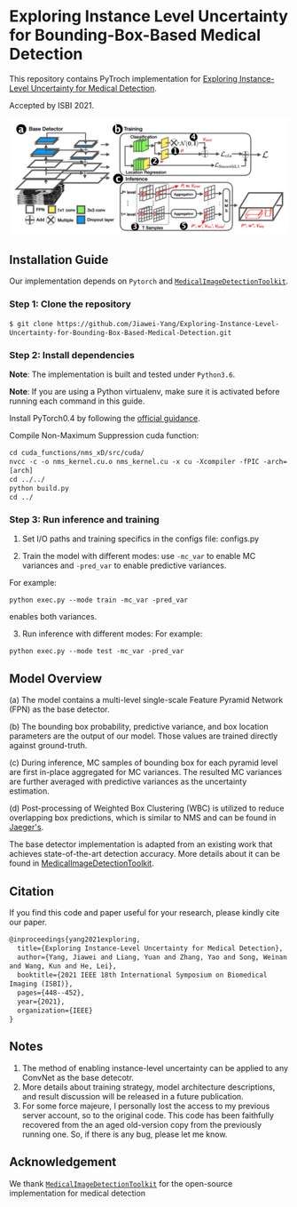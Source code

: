 # Exploring Instance Level Uncertainty for Bounding-Box-Based Medical Detection

This repository contains PyTroch implementation for [Exploring Instance-Level Uncertainty for Medical Detection](https://arxiv.org/pdf/2012.12880.pdf).

Accepted by ISBI 2021.

![Ovreall Arthetecture](https://github.com/Jiawei-Yang/Exploring-Instance-Level-Uncertainty-for-Bounding-Box-Based-Medical-Detection/blob/main/overview.png)


## Installation Guide
Our implementation depends on `Pytorch` and [`MedicalImageDetectionToolkit`](https://github.com/MIC-DKFZ/medicaldetectiontoolkit). 

### Step 1: Clone the repository
```
$ git clone https://github.com/Jiawei-Yang/Exploring-Instance-Level-Uncertainty-for-Bounding-Box-Based-Medical-Detection.git
```

### Step 2: Install dependencies
**Note**: The implementation is built and tested under `Python3.6`.

**Note**: If you are using a Python virtualenv, make sure it is activated before running each command in this guide.

Install PyTorch0.4 by following the [official guidance](https://pytorch.org/). 

Compile Non-Maximum Suppression cuda function:
```
cd cuda_functions/nms_xD/src/cuda/
nvcc -c -o nms_kernel.cu.o nms_kernel.cu -x cu -Xcompiler -fPIC -arch=[arch]
cd ../../
python build.py
cd ../
```
### Step 3: Run inference and training 

1. Set I/O paths and training specifics in the configs file: configs.py

2. Train the model with different modes: use ``-mc_var`` to enable  MC variances and ``-pred_var`` to enable predictive variances. 

For example:
```
python exec.py --mode train -mc_var -pred_var
```
enables both variances.

3. Run inference with different modes:
For example:
```
python exec.py --mode test -mc_var -pred_var
```

## Model Overview

(a) The model contains a multi-level single-scale Feature Pyramid Network (FPN) as the base detector.  

(b) The bounding box probability, predictive variance, and box location parameters are the output of our model. Those values are trained directly against ground-truth. 

(c) During inference, MC samples of bounding box for each pyramid level are first in-place aggregated for MC variances. The resulted MC variances are further averaged with predictive variances as the uncertainty estimation.

(d) Post-processing of Weighted Box Clustering (WBC) is utilized to reduce overlapping box predictions, which is similar to NMS and can be found in [Jaeger's](https://arxiv.org/abs/1811.08661).  

The base detector implementation is adapted from an existing work that achieves state-of-the-art detection accuracy. More details about it can be found in [MedicalImageDetectionToolkit](https://github.com/MIC-DKFZ/medicaldetectiontoolkit).

## Citation

If you find this code and paper useful for your research, please kindly cite our paper.

```
@inproceedings{yang2021exploring,
  title={Exploring Instance-Level Uncertainty for Medical Detection},
  author={Yang, Jiawei and Liang, Yuan and Zhang, Yao and Song, Weinan and Wang, Kun and He, Lei},
  booktitle={2021 IEEE 18th International Symposium on Biomedical Imaging (ISBI)},
  pages={448--452},
  year={2021},
  organization={IEEE}
}
```


## Notes
1. The method of enabling instance-level uncertainty can be applied to any ConvNet as the base detecotr. 
2. More details about training strategy, model architecture descriptions, and result discussion will be released in a future publication.
3. For some force majeure, I personally lost the access to my previous server account, so to the original code. This code has been faithfully recovered from the an aged old-version copy from the previously running one. So, if there is any bug, please let me know.

## Acknowledgement

We thank [`MedicalImageDetectionToolkit`](https://github.com/MIC-DKFZ/medicaldetectiontoolkit) for the open-source implementation for medical detection
